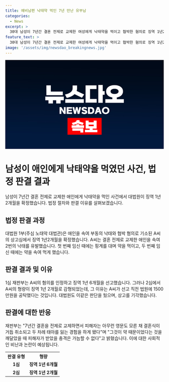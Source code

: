 ```yaml
---
title: 예비남편 낙태약 먹인 7년 만난 유부남
categories:
  - News
excerpt: >
  30대 남성이 7년간 결혼 전제로 교제한 여성에게 낙태약을 먹이고 협박한 혐의로 징역 1년2개월이 확정됐다. A씨는 애인을 속여 2차례 낙태시키고 결혼을 취소했으며, 첫 임신 때는 탈모약을 먹이고, 둘째 임신 때는 엽산이라 속여 낙태약을 먹였다. A씨의 혐의는 1심에서 유죄로 인정되며 1년 6개월을 선고받았으나 2심에서 1년 2개월로 감형되었다. 대법원은 감형 판결을 유지하고 상고를 기각했다. A씨는 증거인멸과 협박을 시도하며 피해자에게 상당한 정신적 고통을 안겼다.
feature_text: >
  30대 남성이 7년간 결혼 전제로 교제한 여성에게 낙태약을 먹이고 협박한 혐의로 징역 1년2개월이 확정됐다. A씨는 애인을 속여 2차례 낙태시키고 결혼을 취소했으며, 첫 임신 때는 탈모약을 먹이고, 둘째 임신 때는 엽산이라 속여 낙태약을 먹였다. A씨의 혐의는 1심에서 유죄로 인정되며 1년 6개월을 선고받았으나 2심에서 1년 2개월로 감형되었다. 대법원은 감형 판결을 유지하고 상고를 기각했다. A씨는 증거인멸과 협박을 시도하며 피해자에게 상당한 정신적 고통을 안겼다.
image: '/assets/img/newsdao_breakingnews.jpg'
---
```


<p><img src="/assets/img/newsdao_breakingnews.jpg" alt="implanttips 속보" /></p>

<h1>남성이 애인에게 낙태약을 먹였던 사건, 법정 판결 결과</h1>

<p data-ke-size="size16">남성이 7년간 결혼 전제로 교제한 애인에게 낙태약을 먹인 사건에서 대법원이 징역 1년 2개월을 확정했습니다. 법정 절차와 판결 이유를 살펴보겠습니다.</p>

<h2 data-ke-size="size26">법정 판결 과정</h2>

<p data-ke-size="size16">대법원 1부(주심 노태악 대법관)은 애인을 속여 부동의 낙태와 협박 혐의로 기소된 A씨의 상고심에서 징역 1년2개월을 확정했습니다. A씨는 결혼 전제로 교제한 애인을 속여 2번의 낙태를 유발했습니다. 첫 번째 임신 때에는 핑계를 대며 약을 먹이고, 두 번째 임신 때에는 약을 속여 먹게 했습니다.</p>

<h2 data-ke-size="size26">판결 결과 및 이유</h2>

<p data-ke-size="size16">1심 재판부는 A씨의 혐의를 인정하고 징역 1년 6개월을 선고했습니다. 그러나 2심에서 A씨의 형량이 징역 1년 2개월로 감형되었는데, 그 이유는 A씨가 선고 직전 법원에 1500만원을 공탁했다는 것입니다. 대법원도 이같은 판단을 뒀으며, 상고를 기각했습니다.</p>

<h2 data-ke-size="size26">판결에 대한 반응</h2>

<p data-ke-size="size16">재판부는 "7년간 결혼을 전제로 교제하면서 피해자는 아무런 영문도 모른 채 결혼식이 거듭 취소되고 두 차례 태아를 잃는 경험을 하게 됐다"며 "그것이 약 때문이었다는 것을 깨달았을 때 피해자가 받았을 충격은 가늠할 수 없다"고 밝혔습니다. 이에 대한 사회적인 비난과 논란이 예상됩니다.</p>

<table>
    <tr>
        <th>판결 유형</th>
        <th>형량</th>
    </tr>
    <tr>
        <td style="text-align: center; height: 17px;"><b>1심</b></td>
        <td style="text-align: center; height: 17px;"><b>징역 1년 6개월</b></td>
    </tr>
    <tr>
        <td style="text-align: center; height: 17px;"><b>2심</b></td>
        <td style="text-align: center; height: 17px;"><b>징역 1년 2개월</b></td>
    </tr>
</table>

